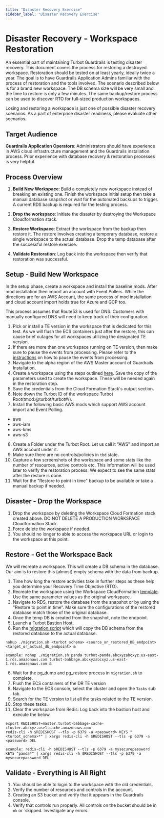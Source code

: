 ```yaml
---
title: "Disaster Recovery Exercise"
sidebar_label: "Disaster Recovery Exercise"
---
```


# Disaster Recovery - Workspace Restoration

An essential part of maintaining Turbot Guardrails is testing disaster recovery. This
document covers the process for restoring a destroyed workspace. Restoration
should be tested on at least yearly, ideally twice a year. The goal is to have
Guardrails Application Admins familiar with the process of restoration and the tools
involved. The scenario described below is for a brand new workspace. The DB
schema size will be very small and the time to restore is only a few minutes.
The same backup/restore process can be used to discover RTO for full-sized
production workspaces.

Losing and restoring a workspace is just one of possible disaster recovery
scenarios. As a part of enterprise disaster readiness, please evaluate other
scenarios.

## Target Audience

**Guardrails Application Operators**: Administrators should have experience in AWS
cloud infrastructure management and the Guardrails installation process. Prior
experience with database recovery & restoration processes is very helpful.

## Process Overview

1. **Build New Workspace**: Build a completely new workspace instead of breaking
   an existing one. Finish the workspace initial setup then take a manual
   database snapshot or wait for the automated backups to trigger. A current RDS
   backup is required for the testing process.

2. **Drop the workspace**: Initiate the disaster by destroying the Workspace
   Cloudformation stack.

3. **Restore Workspace**: Extract the workspace from the backup then restore it.
   The restore involves creating a temporary database, restore a single
   workspace to the actual database. Drop the temp database after the successful
   restore exercise.

4. **Validate Restoration**: Log back into the workspace then verify that
   restoration was successful.

## Setup - Build New Workspace

In the setup phase, create a workspace and install the baseline mods. After mod
installation then import an account with Event Pollers. While the directions are
for an AWS Account, the same process of mod installation and cloud account
import holds true for Azure and GCP too.

This process assumes that Route53 is used for DNS. Customers with manually
configured DNS will need to keep track of their configuration.

1. Pick or install a TE version in the workspace that is dedicated for this
   test. As we will flush the ECS containers just after the restore, this can
   cause brief outages for all workspaces utilizing the designated TE version.
2. If there are more than one workspace running on TE version, then make sure to
   pause the events from processing. Please refer to the
   [instructions](enterprise/FAQ/pause-events) on how to pause the events from
   processing.
3. Navigate to the alpha region of the AWS Master account of Guardrails
   Installation.
4. Create a workspace using the steps outlined
   [here](enterprise/installation/workspace-manager#create-a-workspace). Save
   the copy of the parameters used to create the workspace. These will be needed
   again in the restoration step.
5. Save the credentials from the Cloud Formation Stack's output section.
6. Note down the Turbot ID of the workspace Turbot Root(tmod:@turbot/turbot#/).
7. Install the following basic AWS mods which support AWS account import and
   Event Polling.

- aws
- aws-iam
- aws-kms
- aws-s3

8. Create a Folder under the Turbot Root. Let us call it "AWS" and import an AWS
   account under it.
9. Make sure there are no controls/policies in `tbd` state.
10. Capture a few screenshots of the workspace and some stats like the number of
    resources, active controls etc. This information will be used later to
    verify the restoration process. We expect to see the same stats after the
    restore is done.
11. Wait for the "Restore to point in time" backup to be available or take a
    manual backup if needed.

## Disaster - Drop the Workspace

1. Drop the workspace by deleting the Workspace Cloud Formation stack created
   above. DO NOT DELETE A PRODUCTION WORKSPACE Cloudformation Stack.
2. Force delete the workspace if needed.
3. You should no longer to able to access the workspace URL or login to the
   workspace at this point.

## Restore - Get the Workspace Back

We will recreate a workspace. This will create a DB schema in the database. Our
aim is to restore this (almost) empty schema with the data from backup.

1. Time how long the restore activities take in further steps as these help you
   determine your Recovery Time Objective (RTO).
2. Recreate the workspace using the Workspace CloudFormation
   [template](enterprise/installation/workspace-manager#sample-workspace-manager-cloudformation-template).
   Use the same parameter values as the original workspace.
3. Navigate to RDS, restore the database from the snapshot or by using the
   "Restore to point in time". Make sure the configurations of the restored
   database match those of the original database.
4. Once the temp DB is created from the snapshot, note the endpoint.
5. Launch a
   [Turbot Bastion Host](https://github.com/turbot/guardrails-tools/tree/master/installation/turbot_bastion_host).
6. Run the
   [migration script](https://github.com/turbot/guardrails-tools/tree/master/migration/turbot-schema-migration)
   which will copy the DB schema from the restored database to the actual
   database.

```shell
nohup ./migration.sh <turbot_schema> <source_or_restored_DB_endpoint> <target_or_actual_db_endpoint> &

example: nohup ./migration.sh panda turbot-panda.abcxyzabcxyz.us-east-1.rds.amazonaws.com turbot-babbage.abcxyzabcxyz.us-east-1.rds.amazonaws.com &
```

6. Wait for the pg_dump and pg_restore process in `migration.sh` to complete.
7. Flush the ECS containers of the DR TE version
8. Navigate to the ECS console, select the cluster and open the `Tasks` sub tab.
9. Search for the TE version to list all the tasks related to the TE version.
10. Stop these tasks.
11. Clear the workspace from Redis: Log back into the bastion host and execute
    the below.

```shell
export REDISHOST=master.turbot-babbage-cache-cluster.abcxyz.use1.cache.amazonaws.com
redis-cli -h $REDISHOST --tls -p 6379 -a <password> KEYS "<turbot_schema>*" | xargs redis-cli -h $REDISHOST --tls -p 6379 -a <password> DEL

example: redis-cli -h $REDISHOST --tls -p 6379 -a mysecurepassword KEYS "panda*" | xargs redis-cli -h $REDISHOST --tls -p 6379 -a mysecurepassword DEL
```

## Validate - Everything is All Right

1. You should be able to login to the workspace with the old credentials.
2. Verify the number of resources and controls in the account.
3. Creating an S3 bucket and verify that it appears in the Guardrails console.
4. Verify that controls run properly. All controls on the bucket should be in
   `ok` or `skipped. Investigate any errors.
